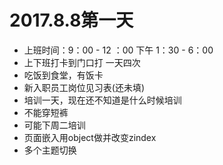 
# 2017.8.8第一天

* 上班时间：9：00 - 12 ：00   下午  1：30 - 6：00
* 上下班打卡到门口打 一天四次
* 吃饭到食堂，有饭卡
* 新入职员工岗位见习表(还未填)
* 培训一天，现在还不知道是什么时候培训
* 不能穿短裤
* 可能下周二培训
* 页面嵌入用object做并改变zindex
* 多个主题切换





